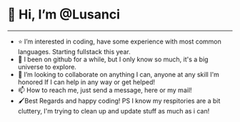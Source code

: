 # 👋 Hi, I’m @Lusanci
---
- ⭐ I’m interested in coding, have some experience with most common languages. Starting fullstack this year.
- 🥶 I been on github for a while, but I only know so much, it's a big universe to explore.
- 💞️ I’m looking to collaborate on anything I can, anyone at any skill I'm honored If I can help in any way or get helped!
- 📫 How to reach me, just send a message, here or my mail!
- 🖌️Best Regards and happy coding! PS I know my respitories are a bit cluttery, I'm trying to clean up and update stuff as much as i can! 

<!---
dink42/dink42 is a ✨ special ✨ repository because its `README.md` (this file) appears on your GitHub profile.
You can click the Preview link to take a look at your changes.
--->
